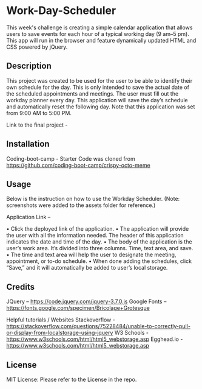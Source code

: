 # Work-Day-Scheduler

This week's challenge is creating a simple calendar application that allows users to save events for each hour of a typical working day (9 am–5 pm). This app will run in the browser and feature dynamically updated HTML and CSS powered by jQuery.

## Description

This project was created to be used for the user to be able to identify their own schedule for the day. This is only intended to save the actual date of the scheduled appointments and meetings. The user must fill out the workday planner every day. This application will save the day’s schedule and automatically reset the following day. Note that this application was set from 9:00 AM to 5:00 PM.

Link to the final project -

## Installation

Coding-boot-camp - Starter Code was cloned from https://github.com/coding-boot-camp/crispy-octo-meme

## Usage

Below is the instruction on how to use the Workday Scheduler. (Note: screenshots were added to the assets folder for reference.)

Application Link –

• Click the deployed link of the application.
• The application will provide the user with all the information needed. The header of this application indicates the date and time of the day.
• The body of the application is the user’s work area. It’s divided into three columns. Time, text area, and save.
• The time and text area will help the user to designate the meeting, appointment, or to-do schedule.
• When done adding the schedules, click “Save,” and it will automatically be added to user’s local storage.

## Credits

JQuery – https://code.jquery.com/jquery-3.7.0.js
Google Fonts – https://fonts.google.com/specimen/Bricolage+Grotesque

Helpful tutorials / Websites
Stackoverflow - https://stackoverflow.com/questions/75228484/unable-to-correctly-pull-or-display-from-localstorage-using-jquery
W3 Schools - https://www.w3schools.com/html/html5_webstorage.asp
Egghead.io - https://www.w3schools.com/html/html5_webstorage.asp

## License

MIT License: Please refer to the License in the repo.
